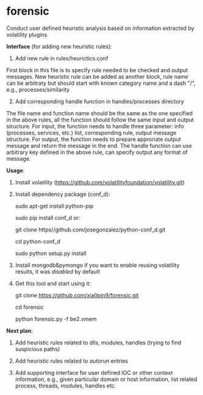 forensic
========

Conduct user defined heuristic analysis based on information extracted by volatility plugins


__Interface__ (for adding new heuristic rules):

1) Add new rule in rules/heurictics.conf

  First block in this file is to specify rule needed to be checked and output messages.
  New heuristic rule can be added as another block, rule name can be arbitraty but should start with known category name and a dash "/", e.g., processes/similarity

2) Add corresponding handle function in handles/processes directory

  The file name and function name should be the same as the one specified in the above rules, all the function should follow the same input and output structure. For input, the function needs to handle three parameter: info (processes, services, etc.) list, corresponding rule, output message structure. For output, the function needs to prepare approriate output message and return the message in the end. The handle function can use arbitrary key defined in the above rule, can specify output any format of message.



__Usage__:

1) Install volatility (https://github.com/volatilityfoundation/volatility.git)

2) Install dependency package (conf_d):

    sudo apt-get install python-pip
    
    sudo pip install conf_d
or: 

    git clone https//github.com/josegonzalez/python-conf_d.git
    
    cd python-conf_d
    
    sudo python setup.py install

3) Install mongodb&pymongo if you want to enable reusing volatility results, it was *disabled* by default

4) Get this tool and start using it:

    git clone https://github.com/xia0pin9/forensic.git
    
    cd forensic
    
    python forensic.py -f be2.vmem
    
    
__Next plan__:

1) Add heuristic rules related to dlls, modules, handles (trying to find suspicious paths)

2) Add heuristic rules related to *autorun* entries

3) Add supporting interface for user defined IOC or other context information, e.g., given particular domain or host information, list related process, threads, modules, handles etc.
